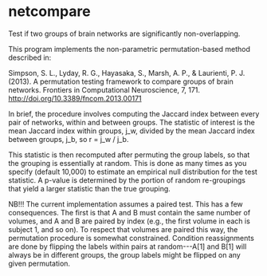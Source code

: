 # netcompare

Test if two groups of brain networks are significantly non-overlapping.

This program implements the non-parametric permutation-based method described
in:

Simpson, S. L., Lyday, R. G., Hayasaka, S., Marsh, A. P., & Laurienti, P. J.
    (2013). A permutation testing framework to compare groups of brain
    networks.  Frontiers in Computational Neuroscience, 7, 171.
    http://doi.org/10.3389/fncom.2013.00171

In brief, the procedure involves computing the Jaccard index between every pair
of networks, within and between groups. The statistic of interest is the mean
Jaccard index within groups, j_w, divided by the mean Jaccard index between
groups, j_b, so r = j_w / j_b.

This statistic is then recomputed after permuting the group labels, so that the
grouping is essentially at random. This is done as many times as you specify
(default 10,000) to estimate an empirical null distribution for the test
statistic. A p-value is determined by the portion of random re-groupings that
yield a larger statistic than the true grouping.

NB!!! The current implementation assumes a paired test. This has a few
consequences. The first is that A and B must contain the same number of
volumes, and A and B are paired by index (e.g., the first volume in each is
subject 1, and so on). To respect that volumes are paired this way, the
permutation procedure is somewhat constrained. Condition reassignments are done
by flipping the labels within pairs at random---A[1] and B[1] will always be in
different groups, the group labels might be flipped on any given permutation.
